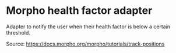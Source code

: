 # Morpho health factor adapter 

Adapter to notify the user when their health factor is below a certain threshold.

Source: https://docs.morpho.org/morpho/tutorials/track-positions
